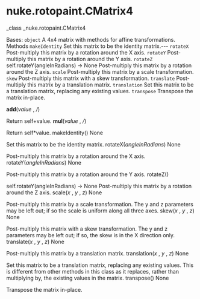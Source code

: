 # nuke.rotopaint.CMatrix4
_class _nuke.rotopaint.CMatrix4

Bases: `object`
A 4x4 matrix with methods for affine transformations.
Methods
`makeIdentity`  Set this matrix to be the identity matrix.---
`rotateX`  Post-multiply this matrix by a rotation around the X axis.
`rotateY`  Post-multiply this matrix by a rotation around the Y axis.
`rotateZ`  self.rotateY(angleInRadians) -> None Post-multiply this matrix by a rotation around the Z axis.
`scale`  Post-multiply this matrix by a scale transformation.
`skew`  Post-multiply this matrix with a skew transformation.
`translate`  Post-multiply this matrix by a translation matrix.
`translation`  Set this matrix to be a translation matrix, replacing any existing values.
`transpose`  Transpose the matrix in-place.

__add__(_value_ , _/_)

Return self+value.
__mul__(_value_ , _/_)

Return self*value.
makeIdentity()  None

Set this matrix to be the identity matrix.
rotateX(_angleInRadians_)  None

Post-multiply this matrix by a rotation around the X axis.
rotateY(_angleInRadians_)  None

Post-multiply this matrix by a rotation around the Y axis.
rotateZ()

self.rotateY(angleInRadians) -> None Post-multiply this matrix by a rotation around the Z axis.
scale(_x_ , _y_ , _z_)  None

Post-multiply this matrix by a scale transformation. The y and z parameters may be left out; if so the scale is uniform along all three axes.
skew(_x_ , _y_ , _z_)  None

Post-multiply this matrix with a skew transformation. The y and z parameters may be left out; if so, the skew is in the X direction only.
translate(_x_ , _y_ , _z_)  None

Post-multiply this matrix by a translation matrix.
translation(_x_ , _y_ , _z_)  None

Set this matrix to be a translation matrix, replacing any existing values.
This is different from other methods in this class as it replaces, rather than multiplying by, the existing values in the matrix.
transpose()  None

Transpose the matrix in-place.